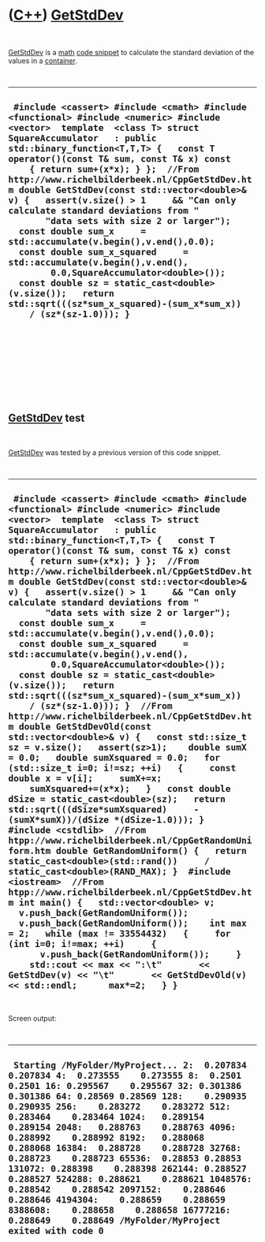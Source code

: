 



 

 

 

 

 

([C++](Cpp.htm)) [GetStdDev](CppGetStdDev.htm)
==============================================

 

[GetStdDev](CppGetStdDev.htm) is a [math](CppMath.htm) [code
snippet](CppCodeSnippets.htm) to calculate the standard deviation of the
values in a [container](CppContainer.htm).

 

  --------------------------------------------------------------------------------------------------------------------------------------------------------------------------------------------------------------------------------------------------------------------------------------------------------------------------------------------------------------------------------------------------------------------------------------------------------------------------------------------------------------------------------------------------------------------------------------------------------------------------------------------------------------------------------------------------------------------------------------------------------------------------------------------------------------------------------
  ` #include <cassert> #include <cmath> #include <functional> #include <numeric> #include <vector>  template  <class T> struct SquareAccumulator   : public std::binary_function<T,T,T> {   const T operator()(const T& sum, const T& x) const     { return sum+(x*x); } };  //From http://www.richelbilderbeek.nl/CppGetStdDev.htm double GetStdDev(const std::vector<double>& v) {   assert(v.size() > 1     && "Can only calculate standard deviations from "        "data sets with size 2 or larger");   const double sum_x     = std::accumulate(v.begin(),v.end(),0.0);   const double sum_x_squared     = std::accumulate(v.begin(),v.end(),         0.0,SquareAccumulator<double>());   const double sz = static_cast<double>(v.size());   return std::sqrt(((sz*sum_x_squared)-(sum_x*sum_x))     / (sz*(sz-1.0))); }`
  --------------------------------------------------------------------------------------------------------------------------------------------------------------------------------------------------------------------------------------------------------------------------------------------------------------------------------------------------------------------------------------------------------------------------------------------------------------------------------------------------------------------------------------------------------------------------------------------------------------------------------------------------------------------------------------------------------------------------------------------------------------------------------------------------------------------------------

 

 

 

 

 

[GetStdDev](CppGetStdDev.htm) test
----------------------------------

 

[GetStdDev](CppGetStdDev.htm) was tested by a previous version of this
code snippet.

 

  -----------------------------------------------------------------------------------------------------------------------------------------------------------------------------------------------------------------------------------------------------------------------------------------------------------------------------------------------------------------------------------------------------------------------------------------------------------------------------------------------------------------------------------------------------------------------------------------------------------------------------------------------------------------------------------------------------------------------------------------------------------------------------------------------------------------------------------------------------------------------------------------------------------------------------------------------------------------------------------------------------------------------------------------------------------------------------------------------------------------------------------------------------------------------------------------------------------------------------------------------------------------------------------------------------------------------------------------------------------------------------------------------------------------------------------------------------------------------------------------------------------------------------------------------------------------------------------------------------------------------------------------------------------------------------------------------------------------------------------------------------------------------------------------------------------------------------------------------------------------------------------------------------------------------------------------------
  ` #include <cassert> #include <cmath> #include <functional> #include <numeric> #include <vector>  template  <class T> struct SquareAccumulator   : public std::binary_function<T,T,T> {   const T operator()(const T& sum, const T& x) const     { return sum+(x*x); } };  //From http://www.richelbilderbeek.nl/CppGetStdDev.htm double GetStdDev(const std::vector<double>& v) {   assert(v.size() > 1     && "Can only calculate standard deviations from "        "data sets with size 2 or larger");   const double sum_x     = std::accumulate(v.begin(),v.end(),0.0);   const double sum_x_squared     = std::accumulate(v.begin(),v.end(),         0.0,SquareAccumulator<double>());   const double sz = static_cast<double>(v.size());   return std::sqrt(((sz*sum_x_squared)-(sum_x*sum_x))     / (sz*(sz-1.0))); }  //From http://www.richelbilderbeek.nl/CppGetStdDev.htm double GetStdDevOld(const std::vector<double>& v) {   const std::size_t sz = v.size();   assert(sz>1);    double sumX = 0.0;   double sumXsquared = 0.0;   for (std::size_t i=0; i!=sz; ++i)   {     const double x = v[i];     sumX+=x;     sumXsquared+=(x*x);   }   const double dSize = static_cast<double>(sz);   return std::sqrt(((dSize*sumXsquared)     -(sumX*sumX))/(dSize *(dSize-1.0))); }  #include <cstdlib>  //From htpp://www.richelbilderbeek.nl/CppGetRandomUniform.htm double GetRandomUniform() {   return static_cast<double>(std::rand())     / static_cast<double>(RAND_MAX); }  #include <iostream>  //From htpp://www.richelbilderbeek.nl/CppGetStdDev.htm int main() {   std::vector<double> v;   v.push_back(GetRandomUniform());   v.push_back(GetRandomUniform());    int max = 2;   while (max != 33554432)   {     for (int i=0; i!=max; ++i)     {       v.push_back(GetRandomUniform());     }     std::cout << max << ":\t"       << GetStdDev(v) << "\t"       << GetStdDevOld(v) << std::endl;      max*=2;   } }`
  -----------------------------------------------------------------------------------------------------------------------------------------------------------------------------------------------------------------------------------------------------------------------------------------------------------------------------------------------------------------------------------------------------------------------------------------------------------------------------------------------------------------------------------------------------------------------------------------------------------------------------------------------------------------------------------------------------------------------------------------------------------------------------------------------------------------------------------------------------------------------------------------------------------------------------------------------------------------------------------------------------------------------------------------------------------------------------------------------------------------------------------------------------------------------------------------------------------------------------------------------------------------------------------------------------------------------------------------------------------------------------------------------------------------------------------------------------------------------------------------------------------------------------------------------------------------------------------------------------------------------------------------------------------------------------------------------------------------------------------------------------------------------------------------------------------------------------------------------------------------------------------------------------------------------------------------------

 

Screen output:

 

  -------------------------------------------------------------------------------------------------------------------------------------------------------------------------------------------------------------------------------------------------------------------------------------------------------------------------------------------------------------------------------------------------------------------------------------------------------------------------------------------------------------------------------------------------------------------------------------------------------------------------------------------------------------------------------------------------------------------------------------------------------------------------------
  ` Starting /MyFolder/MyProject... 2:  0.207834    0.207834 4:  0.273555    0.273555 8:  0.2501  0.2501 16: 0.295567    0.295567 32: 0.301386    0.301386 64: 0.28569 0.28569 128:    0.290935    0.290935 256:    0.283272    0.283272 512:    0.283464    0.283464 1024:   0.289154    0.289154 2048:   0.288763    0.288763 4096:   0.288992    0.288992 8192:   0.288068    0.288068 16384:  0.288728    0.288728 32768:  0.288723    0.288723 65536:  0.28853 0.28853 131072: 0.288398    0.288398 262144: 0.288527    0.288527 524288: 0.288621    0.288621 1048576:    0.288542    0.288542 2097152:    0.288646    0.288646 4194304:    0.288659    0.288659 8388608:    0.288658    0.288658 16777216:   0.288649    0.288649 /MyFolder/MyProject exited with code 0`
  -------------------------------------------------------------------------------------------------------------------------------------------------------------------------------------------------------------------------------------------------------------------------------------------------------------------------------------------------------------------------------------------------------------------------------------------------------------------------------------------------------------------------------------------------------------------------------------------------------------------------------------------------------------------------------------------------------------------------------------------------------------------------------

 

 

 

 

 





 



